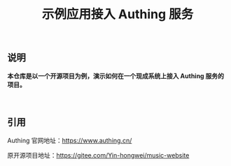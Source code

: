 <h1 align="center"> 示例应用接入 Authing 服务 </h1>

<br/>

## 说明

**本仓库是以一个开源项目为例，演示如何在一个现成系统上接入 Authing 服务的项目。**

<br/>

## 引用

Authing 官网地址：https://www.authing.cn/

原开源项目地址：https://gitee.com/Yin-hongwei/music-website
<br/>


